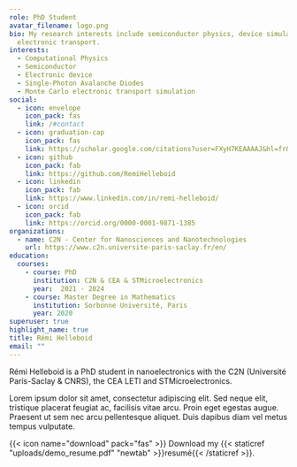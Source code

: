 ```yaml
---
role: PhD Student
avatar_filename: logo.png
bio: My research interests include semiconductor physics, device simulation and
  electronic transport.
interests:
  - Computational Physics
  - Semiconductor
  - Electronic device
  - Single-Photon Avalanche Diodes
  - Monte Carlo electronic transport simulation
social:
  - icon: envelope
    icon_pack: fas
    link: /#contact
  - icon: graduation-cap
    icon_pack: fas
    link: https://scholar.google.com/citations?user=FXyH7KEAAAAJ&hl=fr&oi=ao
  - icon: github
    icon_pack: fab
    link: https://github.com/RemiHelleboid
  - icon: linkedin
    icon_pack: fab
    link: https://www.linkedin.com/in/remi-helleboid/
  - icon: orcid
    icon_pack: fab
    link: https://orcid.org/0000-0001-9871-1385
organizations:
  - name: C2N - Center for Nanosciences and Nanotechnologies
    url: https://www.c2n.universite-paris-saclay.fr/en/
education:
  courses:
    - course: PhD
      institution: C2N & CEA & STMicroelectronics
      year:  2021 - 2024
    - course: Master Degree in Mathematics
      institution: Sorbonne Université, Paris
      year: 2020
superuser: true
highlight_name: true
title: Rémi Helleboid
email: ""
---
```


Rémi Helleboid is a PhD student in nanoelectronics with the C2N (Université Paris-Saclay & CNRS), the CEA LETI and STMicroelectronics.

Lorem ipsum dolor sit amet, consectetur adipiscing elit. Sed neque elit, tristique placerat feugiat ac, facilisis vitae arcu. Proin eget egestas augue. Praesent ut sem nec arcu pellentesque aliquet. Duis dapibus diam vel metus tempus vulputate.

{{< icon name="download" pack="fas" >}} Download my {{< staticref "uploads/demo_resume.pdf" "newtab" >}}resumé{{< /staticref >}}.
